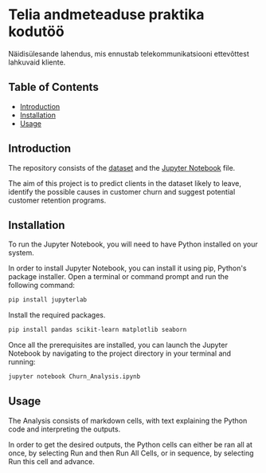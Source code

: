 # Telia andmeteaduse praktika kodutöö

Näidisülesande lahendus, mis ennustab telekommunikatsiooni ettevõttest lahkuvaid kliente.

## Table of Contents

- [Introduction](#introduction)
- [Installation](#installation)
- [Usage](#usage)

## Introduction

The repository consists of the [dataset](WA_Fn-UseC_-Telco-Customer-Churn.csv) and the [Jupyter Notebook](Churn_Analysis.ipynb) file. 

The aim of this project is to predict clients in the dataset likely to leave, identify the possible causes in customer churn and suggest potential customer retention programs.

## Installation

To run the Jupyter Notebook, you will need to have Python installed on your system.

In order to install Jupyter Notebook, you can install it using pip, Python's package installer. Open a terminal or command prompt and run the following command:

```bash
pip install jupyterlab
```

Install the required packages.

```bash
pip install pandas scikit-learn matplotlib seaborn
```

Once all the prerequisites are installed, you can launch the Jupyter Notebook by navigating to the project directory in your terminal and running:

```bash
jupyter notebook Churn_Analysis.ipynb
```

## Usage

The Analysis consists of markdown cells, with text explaining the Python code and interpreting the outputs. 

In order to get the desired outputs, the Python cells can either be ran all at once, by selecting Run and then Run All Cells, or in sequence, by selecting Run this cell and advance.
